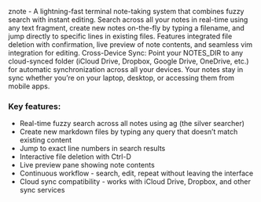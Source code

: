 znote - A lightning-fast terminal note-taking system that combines fuzzy search with instant editing. Search across all your notes in real-time using any text fragment, create new notes on-the-fly by typing a filename, and jump directly to specific lines in existing files. Features integrated file deletion with confirmation, live preview of note contents, and seamless vim integration for editing.
Cross-Device Sync: Point your NOTES_DIR to any cloud-synced folder (iCloud Drive, Dropbox, Google Drive, OneDrive, etc.) for automatic synchronization across all your devices. Your notes stay in sync whether you’re on your laptop, desktop, or accessing them from mobile apps.


### Key features:

* Real-time fuzzy search across all notes using ag (the silver searcher)
* Create new markdown files by typing any query that doesn’t match existing content
* Jump to exact line numbers in search results
* Interactive file deletion with Ctrl-D
* Live preview pane showing note contents
* Continuous workflow - search, edit, repeat without leaving the interface
* Cloud sync compatibility - works with iCloud Drive, Dropbox, and other sync services
